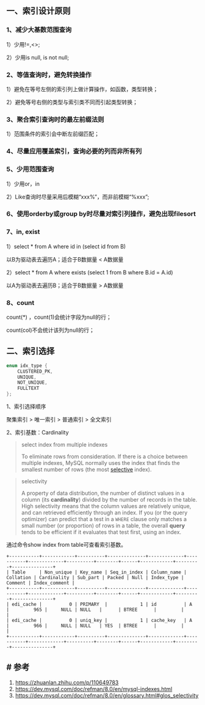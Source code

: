 <!-- date: 2020.08.03 22:14 -->
## 一、索引设计原则

### 1、减少大基数范围查询

1）少用!=,<>;

2）少用is null, is not null;

### 2、等值查询时，避免转换操作

1）避免在等号左侧的索引列上做计算操作，如函数，类型转换；

2）避免等号右侧的类型与索引类不同而引起类型转换；

### 3、聚合索引查询时的最左前缀法则

1）范围条件的索引会中断左前缀匹配；

### 4、尽量应用覆盖索引，查询必要的列而非所有列

### 5、少用范围查询

1）少用or，in

2）Like查询时尽量采用后模糊“xxx%”，而非前模糊“%xxx”;

### 6、使用orderby或group by时尽量对索引列操作，避免出现filesort

### 7、in, exist

1）select * from A where id in (select id from B)

以B为驱动表去遍历A；适合于B数据量 < A数据量

2）select * from A where exists (select 1 from B where B.id = A.id)

以A为驱动表去遍历B；适合于B数据量 > A数据量

### 8、count

count(*) ，count(1)会统计字段为null的行；

count(col)不会统计该列为null的行；

## 二、索引选择

```c
enum idx_type {
    CLUSTERED_PK,
    UNIQUE,
    NOT_UNIQUE,
    FULLTEXT
};
```

1、索引选择顺序

聚集索引 > 唯一索引 > 普通索引 > 全文索引

2、索引基数：Cardinality

> select index from multiple indexes
> 
> To eliminate rows from consideration. If there is a choice between multiple indexes, MySQL normally uses the index that finds the smallest number of rows (the most [selective](https://dev.mysql.com/doc/refman/8.0/en/glossary.html#glos_selectivity) index).

> selectivity
> 
> A property of data distribution, the number of distinct values in a column (its **cardinality**) divided by the number of records in the table. High selectivity means that the column values are relatively unique, and can retrieved efficiently through an index. If you (or the query optimizer) can predict that a test in a `WHERE` clause only matches a small number (or proportion) of rows in a table, the overall **query** tends to be efficient if it evaluates that test first, using an index.

通过命令show index from table可查看索引基数。

```mysql
+-----------+------------+----------+--------------+-------------+-----------+-------------+----------+--------+------+------------+---------+---------------+
| Table     | Non_unique | Key_name | Seq_in_index | Column_name | Collation | Cardinality | Sub_part | Packed | Null | Index_type | Comment | Index_comment |
+-----------+------------+----------+--------------+-------------+-----------+-------------+----------+--------+------+------------+---------+---------------+
| edi_cache |          0 | PRIMARY  |            1 | id          | A         |         965 |     NULL | NULL   |      | BTREE      |         |               |
| edi_cache |          0 | uniq_key |            1 | cache_key   | A         |         966 |     NULL | NULL   | YES  | BTREE      |         |               |
+-----------+------------+----------+--------------+-------------+-----------+-------------+----------+--------+------+------------+---------+---------------+
```

## # 参考

1. https://zhuanlan.zhihu.com/p/110649783
2. https://dev.mysql.com/doc/refman/8.0/en/mysql-indexes.html
3. https://dev.mysql.com/doc/refman/8.0/en/glossary.html#glos_selectivity
